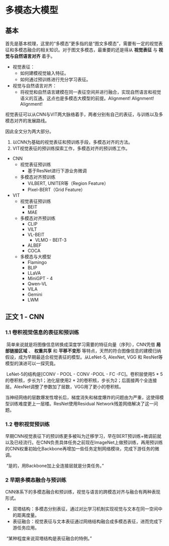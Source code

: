 # 多模态大模型 

## 基本

​	首先是基本梳理，这里的“多模态”更多指的是“图文多模态”，需要有一定的视觉表征和多模态融合的相关知识。对于图文多模态，最重要的还是得从 **视觉表征** 与 **视觉与自然语言对齐** 着手。

- 视觉表征：
  - 如何建模视觉输入特征。
  - 如何通过预训练进行充分学习表征。
- 视觉与自然语言对齐：
  - 将视觉和自然语言建模在同一表征空间并进行融合，实现自然语言和视觉语义的互通。这点也是多模态大模型的前提。Alignment! Alignment! Alignment!

视觉表征可以从CNN与VIT两大脉络着手，两者分别有自己的表征，与训练以及多模态对齐的发展路线。

因此全文分为两大部分。

1. 以CNN为基础的视觉表征和预训练手段，多模态对齐的方法。
2. VIT视觉表征的预训练探索工作，多模态对齐的预训练工作。

- CNN
  - 视觉表征预训练
    - 基于ResNet进行下游业务微调
  - 多模态对齐预训练
    - ViLBERT, UNITER等（Region Feature）
    - Pixel-BERT（Grid Feature）
- VIT
  - 视觉表征预训练
    - BEIT
    - MAE
  - 多模态对齐预训练
    - CLIP
    - VILT
    - VL-BEIT
      - VLMO - BEIT-3
    - ALBEF
    - COCA
  - 多模态与大模型
    - Flamingo
    - BLIP
    - LLaVA
    - MiniGPT - 4
    - Qwen-VL
    - VILA
    - Gemini
    - LWM

## 正文 1 - CNN

### 1.1 卷积视觉信息的表征和预训练

​	简单来说就是将图像信息转换成深度学习需要的特征向量（序列），CNN凭借 **局部链接区域** 、 **权重共享** 和 **平移不变形** 等特点，天然的符合图像信息的建模归纳假设，成为早期最适合视觉表征的模型。从LeNet-5, AlexNet, VGG 和 ResNet等模型的演进可以一探究竟。

​	LeNet-5的结构是[CONV - POOL - CONV -POOL - FC -FC]。卷积层使用5 * 5的卷积核，步长为1；池化层使用2 * 2的卷积核，步长为2；后面接两个全连接层。AlexNet调整了参数加了层数，VGG用了更小的卷积核。

​	当神经网络的层数爆发性增长后，梯度消失和梯度爆炸的问题由为严重，这使得模型训练难度更上一层楼。ResNet使用Residual Network残差网络解决了这一问题。

### 1.2 卷积视觉预训练

​	早期CNN视觉表征下的预训练更多被叫为迁移学习，早在BERT预训练+微调前就以及已经流行。在CNN负责具体任务之前现在ImageNet上做预训练，再用预训练的CNN权重初始化Backbone再增加一些任务定制网络模块，完成下游任务的微调。

​	“是的，用Backbone加上全连接层就是分类任务。”

### 2 早期多模态融合与预训练

​	CNN体系下的多模态融合和预训练，视觉与语言的跨模态对齐与融合有两种表现形式。

- 双塔结构：多模态分别表征，通过对比学习机制实现视觉与文本在同一空间中的距离度量。
- 表征融合：视觉表征与文本表征通过网络结构融合成多模态表征，进而完成下游任务应用。

​	“某种程度来说双塔结构是表征融合的特例。”

​	

